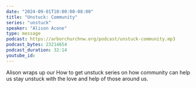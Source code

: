 ```yaml
---
date: "2024-09-01T10:00:00-08:00"
title: "Unstuck: Community"
series: "unstuck"
speaker: "Alison Acone"
type: message
podcast: https://arborchurchnw.org/podcast/unstuck-community.mp3
podcast_bytes: 23214654
podcast_duration: 32:14
youtube_id: 
---
```


Alison wraps up our How to get unstuck series on how community can help us stay unstuck with the love and help of those around us.
